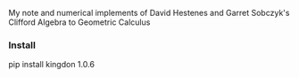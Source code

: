 My note and numerical implements of David Hestenes and Garret Sobczyk's Clifford Algebra to Geometric Calculus

### Install
pip install kingdon 1.0.6
